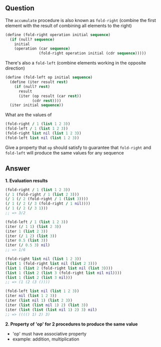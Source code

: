 ## Question
The `accumulate` procedure is also known as `fold-right` (combine the first element with the result of combining all elements to the right)

```clojure
(define (fold-right operation initial sequence)
  (if (null? sequence)
    initial
    (operation (car sequence)
               (fold-right operation initial (cdr sequence)))))
```

There's also a `fold-left` (combine elements working in the opposite direction)

```clojure
(define (fold-left op initial sequence)
  (define (iter result rest)
    (if (null? rest)
      result
      (iter (op result (car rest))
            (cdr rest))))
  (iter initial sequence))
```

What are the values of

```clojure
(fold-right / 1 (list 1 2 3))
(fold-left / 1 (list 1 2 3))
(fold-right list nil (list 1 2 3))
(fold-left list nil (list 1 2 3))
```

Give a property that `op` should satisfy to guarantee that
`fold-right` and `fold-left` will produce the same values
for any sequence

## Answer

**1. Evaluation results**
```clojure
(fold-right / 1 (list 1 2 3))
(/ 1 (fold-right / 1 (list 2 3)))
(/ 1 (/ 2 (fold-right / 1 (list 3))))
(/ 1 (/ 2 (/ 3 (fold-right / 1 nil))))
(/ 1 (/ 2 (/ 3 1)))
;; => 3/2

(fold-left / 1 (list 1 2 3))
(iter (/ 1 1) (list 2 3))
(iter 1 (list 2 3))
(iter (/ 1 2) (list 3))
(iter 0.5 (list 3))
(iter (/ 0.5 3) nil)
;; => 1/6

(fold-right list nil (list 1 2 3))
(list 1 (fold-right list nil (list 2 3)))
(list 1 (list 2 (fold-right list nil (list 3))))
(list 1 (list 2 (list 3 (fold-right list nil nil))))
(list 1 (list 2 (list 3 nil)))
;; => (1 (2 (3 ())))

(fold-left list nil (list 1 2 3))
(iter nil (list 1 2 3))
(iter (list nil 1) (list 2 3))
(iter (list (list nil 1) 2) (list 3))
(iter (list (list (list nil 1) 2) 3) nil)
;; => (((() 1) 2) 3)
```

**2. Property of 'op' for 2 procedures to produce the same value**
- 'op' must have associative property
- example: addition, multiplication
